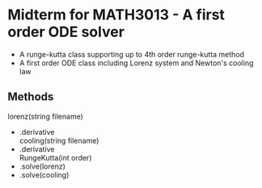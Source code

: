 # Midterm for MATH3013 - A first order ODE solver
* A runge-kutta class supporting up to 4th order runge-kutta method
* A first order ODE class including Lorenz system and Newton's cooling law

## Methods
lorenz(string filename)
* .derivative  
cooling(string filename)
* .derivative  
RungeKutta(int order)
* .solve(lorenz)  
* .solve(cooling)   